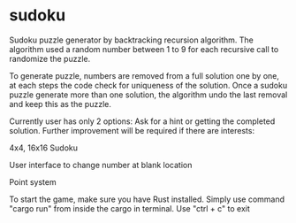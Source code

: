 # sudoku
Sudoku puzzle generator by backtracking recursion algorithm. The algorithm used a random number between 1 to 9 for each recursive call to randomize the puzzle. 

To generate puzzle, numbers are removed from a full solution one by one, at each steps the code check for uniqueness of the solution. Once a sudoku puzzle generate more than one solution, the algorithm undo the last removal and keep this as the puzzle. 

Currently user has only 2 options: Ask for a hint or getting the completed solution. Further improvement will be required if there are interests: 

4x4, 16x16 Sudoku

User interface to change number at blank location 

Point system 


To start the game, make sure you have Rust installed. Simply use command "cargo run" from inside the cargo in terminal. Use "ctrl + c" to exit
